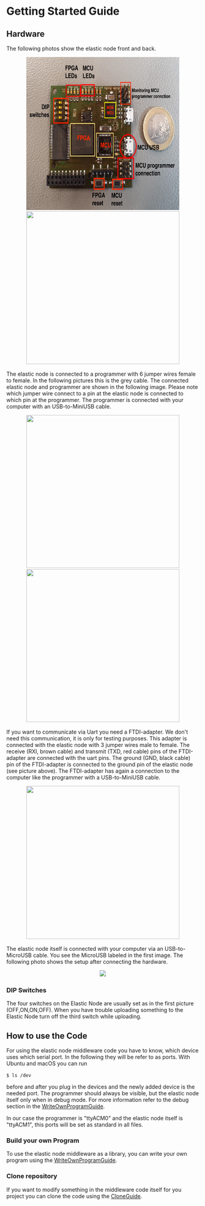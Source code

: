 # Getting Started Guide

## Hardware

The following photos show the elastic node front and back. 

<p align="center">
  <img src="images/elasticNodelabeled.jpg" width="400" height="400">
  <img src="images/elasticNodeBack.jpg" width="400" height="400"> 
</p>

The elastic node is connected to a programmer with 6 jumper wires female to female.
In the following pictures this is the grey cable. 
The connected elastic node and programmer are shown in the following image.
Please note which jumper wire connect to a pin at the elastic node is connected to which pin at the programmer.
The programmer is connected with your computer with an USB-to-MiniUSB cable.

<p align="center">
<img src="images/elasticNode.jpg" width="400" height="400">
<img src="images/programmerEdit.jpg" width="400" height="400">
</p>
 
If you want to communicate via Uart you need a FTDI-adapter.
We don't need this communication, it is only for testing purposes.
This adapter is connected with the elastic node with 3 jumper wires male to female.
The receive (RXI, brown cable) and transmit (TXD, red cable) pins of the FTDI-adapter are connected with the uart pins.
The ground (GND, black cable) pin of the FTDI-adapter is connected to the ground pin of the elastic node (see picture above).
The FTDI-adapter has again a connection to the computer like the programmer with a USB-to-MiniUSB cable. 

<p align="center"> <img src="images/ftdiAdapter.jpg" width="400" height="400"> </p>

The elastic node itself is connected with your computer via an USB-to-MicroUSB cable. You see the MicroUSB labeled in the first image.
The following photo shows the setup after connecting the hardware.

<p align="center"> <img src="images/construction2.jpg" width="600"> </p>

### DIP Switches

The four switches on the Elastic Node are usually set as in the first picture (OFF,ON,ON,OFF). When you have trouble uploading something to the Elastic Node turn off the third switch while uploading.

## How to use the Code

For using the elastic node middleware code you have to know, which device uses which serial port. 
In the following they will be refer to as ports.
With Ubuntu and macOS you can run

    $ ls /dev

before and after you plug in the devices and the newly added device is the needed port.
The programmer should always be visible, but the elastic node itself only when in debug mode. For more information refer to the debug section in the [WriteOwnProgramGuide](WriteOwnProgramGuide.md#Debug).

In our case the programmer is "ttyACM0" and the elastic node itself is "ttyACM1", this ports will be set as standard in all files.

### Build your own Program

To use the elastic node middleware as a library, you can write your own program using the [WriteOwnProgramGuide](WriteOwnProgramGuide.md).

### Clone repository

If you want to modify something in the middleware code itself for you project you can clone the code using the [CloneGuide](docs/CloneGuide.md).
